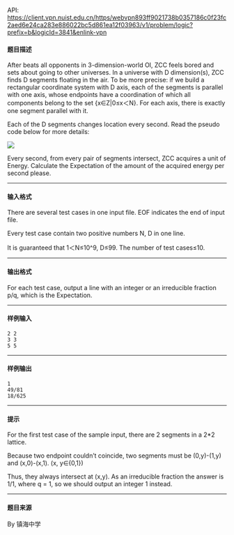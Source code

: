 API: https://client.vpn.nuist.edu.cn/https/webvpn893ff9021738b0357186c0f23fc2aed6e24ca283e886022bc5d861ea12f03963/v1/problem/logic?prefix=b&logicId=3841&enlink-vpn

#### 题目描述

After beats all opponents in 3-dimension-world OI, ZCC feels bored and sets about going to other universes. In a universe with D dimension(s), ZCC finds D segments floating in the air. To be more precise: if we build a rectangular coordinate system with D axis, each of the segments is parallel with one axis, whose endpoints have a coordination of which all components belong to the set {x∈Z|0≤x＜N}. For each axis, there is exactly one segment parallel with it.

Each of the D segments changes location every second. Read the pseudo code below for more details:

![](../file/3841_0.jpg)

Every second, from every pair of segments intersect, ZCC acquires a unit of Energy. Calculate the Expectation of the amount of the acquired energy per second please.

---

#### 输入格式

There are several test cases in one input file. EOF indicates the end of input file.

Every test case contain two positive numbers N, D in one line.

It is guaranteed that 1＜N≤10^9, D≤99. The number of test cases≤10.

---

#### 输出格式

For each test case, output a line with an integer or an irreducible fraction p/q, which is the Expectation.

---

#### 样例输入
```
2 2
3 3
5 5
```

---

#### 样例输出
```
1
49/81
18/625
```

---

#### 提示

For the first test case of the sample input, there are 2 segments in a 2\*2 lattice.

Because two endpoint couldn’t coincide, two segments must be (0,y)-(1,y) and (x,0)-(x,1). (x, y∈{0,1}) 

Thus, they always intersect at (x,y). As an irreducible fraction the answer is 1/1, where q = 1, so we should output an integer 1 instead.

---

#### 题目来源

By 镇海中学